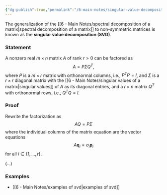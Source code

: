 ```yaml
---
{"dg-publish":true,"permalink":"/6-main-notes/singular-value-decomposition-svd/","tags":["linear_algebra","info"]}
---
```


The generalization of the [[6 - Main Notes/spectral decomposition of a matrix\|spectral decomposition of a matrix]] to non-symmetric matrices is known as the **singular value decomposition (SVD)**.
### Statement

A nonzero real $m \times n$ matrix $A$ of rank $r>0$ can be factored as
$$A=P \Sigma Q^T,$$
where $P$ is a $m \times r$ matrix with orthonormal columns, i.e., $P^TP=I$, and $\Sigma$ is a $r \times r$ diagonal matrix with the [[6 - Main Notes/singular values of a matrix\|singular values]] of $A$ as its diagonal entries, and a $r \times n$ matrix $Q^T$ with orthonormal rows, i.e., $Q^TQ=I$.

### Proof

Rewrite the factorization as
$$AQ =P \Sigma$$
where the individual columns of the matrix equation are the vector equations
$$A\mathbf{q}_{i}=\sigma_{i}\mathbf{p}_{i}$$
for all $i \in \{ 1,\dots,r \}$. 

(...)

### Examples
+ [[6 - Main Notes/examples of svd\|examples of svd]]